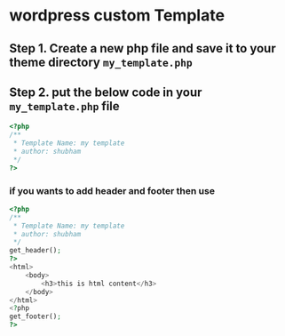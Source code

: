 # wordpress custom Template
## Step 1. Create a new php file and save it to your theme directory `my_template.php`
## Step 2. put the below code in your `my_template.php` file 
``` php
<?php
/**
 * Template Name: my template
 * author: shubham
 */
?>
```
### if you wants to add header and footer then use
``` php
<?php
/**
 * Template Name: my template
 * author: shubham
 */
get_header();
?>
<html>
    <body>
        <h3>this is html content</h3>
    </body>
</html>
<?php 
get_footer();
?>
```
